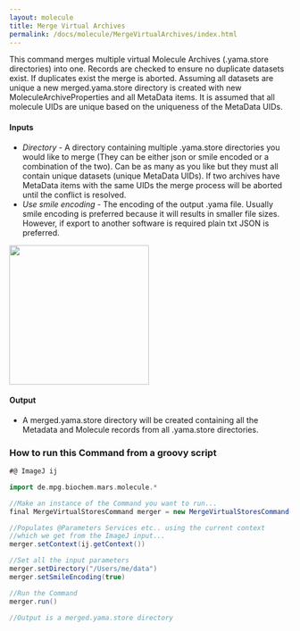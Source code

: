 ```yaml
---
layout: molecule
title: Merge Virtual Archives
permalink: /docs/molecule/MergeVirtualArchives/index.html
---
```

This command merges multiple virtual Molecule Archives (.yama.store directories) into one. Records are checked to ensure no duplicate datasets exist. If duplicates exist the merge is aborted. Assuming all datasets are unique a new merged.yama.store directory is created with new MoleculeArchiveProperties and all MetaData items. It is assumed that all molecule UIDs are unique based on the uniqueness of the MetaData UIDs.

#### Inputs

* *Directory* - A directory containing multiple .yama.store directories you would like to merge (They can be either json or smile encoded or a combination of the two). Can be as many as you like but they must all contain unique datasets (unique MetaData UIDs). If two archives have MetaData items with the same UIDs the merge process will be aborted until the conflict is resolved.
* *Use smile encoding* - The encoding of the output .yama file. Usually smile encoding is preferred because it will results in smaller file sizes. However, if export to another software is required plain txt JSON is preferred.

<img align='center' src='{{site.baseurl}}/docs/molecule/img/merge.png' width='250' />

#### Output

* A merged.yama.store directory will be created containing all the Metadata and Molecule records from all .yama.store directories.

### How to run this Command from a groovy script

```groovy
#@ ImageJ ij

import de.mpg.biochem.mars.molecule.*

//Make an instance of the Command you want to run...
final MergeVirtualStoresCommand merger = new MergeVirtualStoresCommand()

//Populates @Parameters Services etc.. using the current context
//which we get from the ImageJ input...
merger.setContext(ij.getContext())

//Set all the input parameters
merger.setDirectory("/Users/me/data")
merger.setSmileEncoding(true)

//Run the Command
merger.run()

//Output is a merged.yama.store directory
```
